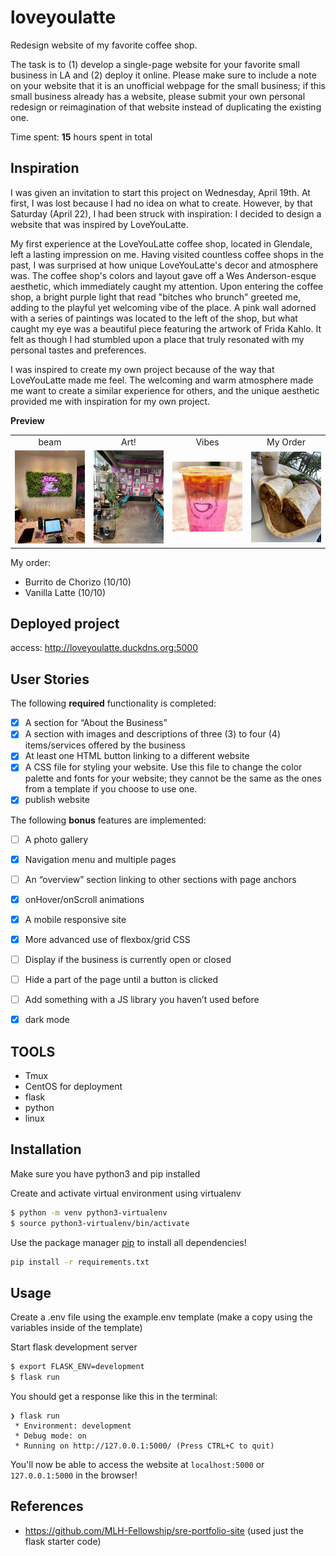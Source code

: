 # loveyoulatte
Redesign website of my favorite coffee shop. 

The task is to (1) develop a single-page website for your favorite small business in LA and (2) deploy it online. Please make sure to include a note on your website that it is an unofficial webpage for the small business; if this small business already has a website, please submit your own personal redesign or reimagination of that website instead of duplicating the existing one.

Time spent: **15** hours spent in total

## Inspiration
I was given an invitation to start this project on Wednesday, April 19th. At first, I was lost because I had no idea on what to create. However, by that Saturday (April 22), I had been struck with inspiration: I decided to design a website that was inspired by LoveYouLatte.

My first experience at the LoveYouLatte coffee shop, located in Glendale, left a lasting impression on me. Having visited countless coffee shops in the past, I was surprised at how unique LoveYouLatte's decor and atmosphere was. The coffee shop's colors and layout gave off a Wes Anderson-esque aesthetic, which immediately caught my attention. Upon entering the coffee shop, a bright purple light that read "bitches who brunch" greeted me, adding to the playful yet welcoming vibe of the place. A pink wall adorned with a series of paintings was located to the left of the shop, but what caught my eye was a beautiful piece featuring the artwork of Frida Kahlo. It felt as though I had stumbled upon a place that truly resonated with my personal tastes and preferences.

I was inspired to create my own project because of the way that LoveYouLatte made me feel. The welcoming and warm atmosphere made me want to create a similar experience for others, and the unique aesthetic provided me with inspiration for my own project.

**Preview**
<table>
<tr>
<td width="25%">
<center>beam</center>
</td>
<td width="25%">
<center>Art!</center>
</td>
<td width="25%">
<center>Vibes</center>
</td>
<td width="25%">
<center>My Order</center>
</td>
</tr>
<tr>
<td width="25%">
<img src="bwhoBrunch.jpg"></img>
</td>
<td width="25%">
<img src="Khalo.jpg"></img>
</td>
<td width="25%">
<img src="drinkO.jpg"></img>
</td>
<td width="25%">
<img src="food.png"></img>
</td>
</tr>
</table>

My order: 
- Burrito de Chorizo (10/10)
- Vanilla Latte (10/10)




## Deployed project
access: http://loveyoulatte.duckdns.org:5000

## User Stories

The following **required** functionality is completed:

- [x] A section for “About the Business”
- [x] A section with images and descriptions of three (3) to four (4) items/services offered by the business
- [x] At least one HTML button linking to a different website
- [x] A CSS file for styling your website. Use this file to change the color palette and fonts for your website; they cannot be the same as the ones from a template if you choose to use one.
- [x] publish website 

The following **bonus** features are implemented:
- [ ] A photo gallery
- [x] Navigation menu and multiple pages
- [ ] An “overview” section linking to other sections with page anchors
- [x] onHover/onScroll animations
- [x] A mobile responsive site
- [x] More advanced use of flexbox/grid CSS
- [ ] Display if the business is currently open or closed
- [ ] Hide a part of the page until a button is clicked
- [ ] Add something with a JS library you haven’t used before
- [x] dark mode


## TOOLS 
- Tmux 
- CentOS for deployment 
- flask 
- python
- linux 

## Installation

Make sure you have python3 and pip installed

Create and activate virtual environment using virtualenv
```bash
$ python -m venv python3-virtualenv
$ source python3-virtualenv/bin/activate
```

Use the package manager [pip](https://pip.pypa.io/en/stable/) to install all dependencies!

```bash
pip install -r requirements.txt
```

## Usage

Create a .env file using the example.env template (make a copy using the variables inside of the template)

Start flask development server
```bash
$ export FLASK_ENV=development
$ flask run
```

You should get a response like this in the terminal:
```
❯ flask run
 * Environment: development
 * Debug mode: on
 * Running on http://127.0.0.1:5000/ (Press CTRL+C to quit)
```

You'll now be able to access the website at `localhost:5000` or `127.0.0.1:5000` in the browser! 

## References 
- https://github.com/MLH-Fellowship/sre-portfolio-site (used just the flask starter code)



